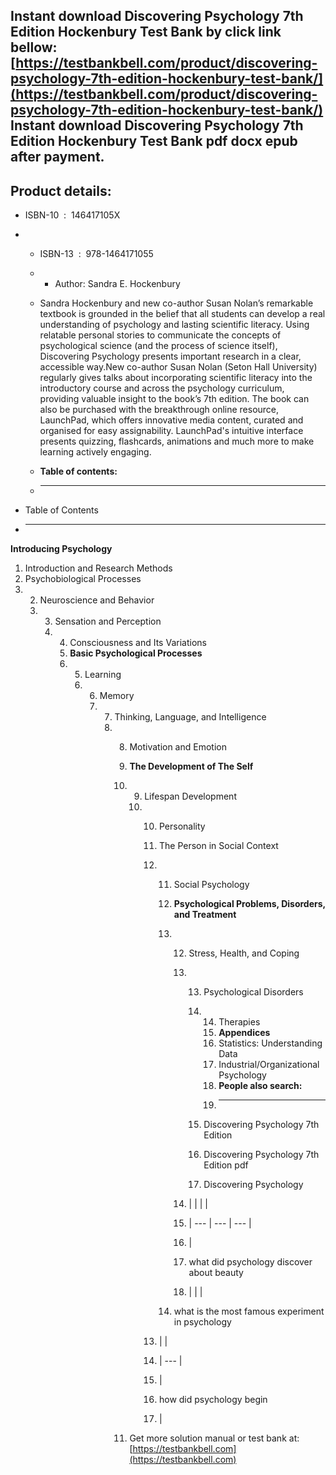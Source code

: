 Instant download **Discovering Psychology 7th Edition Hockenbury Test Bank** by click link bellow:  
[https://testbankbell.com/product/discovering-psychology-7th-edition-hockenbury-test-bank/](https://testbankbell.com/product/discovering-psychology-7th-edition-hockenbury-test-bank/)  
**Instant download Discovering Psychology 7th Edition Hockenbury Test Bank pdf docx epub after payment.**
---------------------------------------------------------------------------------------------------------



**Product details:**
--------------------


* ISBN-10 ‏ : ‎ 146417105X
* * ISBN-13 ‏ : ‎ 978-1464171055
  * * Author: Sandra E. Hockenbury
   
  * Sandra Hockenbury and new co-author Susan Nolan’s remarkable textbook is grounded in the belief that all students can develop a real understanding of psychology and lasting scientific literacy. Using relatable personal stories to communicate the concepts of psychological science (and the process of science itself), Discovering Psychology presents important research in a clear, accessible way.New co-author Susan Nolan (Seton Hall University) regularly gives talks about incorporating scientific literacy into the introductory course and across the psychology curriculum, providing valuable insight to the book’s 7th edition. The book can also be purchased with the breakthrough online resource, LaunchPad, which offers innovative media content, curated and organised for easy assignability. LaunchPad's intuitive interface presents quizzing, flashcards, animations and much more to make learning actively engaging.
  * **Table of contents:**
  * ----------------------
 
* Table of Contents
* -----------------

**Introducing Psychology**
1. Introduction and Research Methods
2. Psychobiological Processes
3. 2. Neuroscience and Behavior
   3. 3. Sensation and Perception
      4. 4. Consciousness and Its Variations
         5. **Basic Psychological Processes**
         6. 5. Learning
            6. 6. Memory
               7. 7. Thinking, Language, and Intelligence
                  8. 8. Motivation and Emotion
                     9. **The Development of The Self**
                     10. 9. Lifespan Development
                         10. 10. Personality
                             11. The Person in Social Context
                             12. 11. Social Psychology
                                 12. **Psychological Problems, Disorders, and Treatment**
                                 13. 12. Stress, Health, and Coping
                                     13. 13. Psychological Disorders
                                         14. 14. Therapies
                                             15. **Appendices**
                                             16. Statistics: Understanding Data
                                             17. Industrial/Organizational Psychology
                                             18. **People also search:**
                                             19. -----------------------
                                            
                                         15. Discovering Psychology 7th Edition
                                        
                                         16. Discovering Psychology 7th Edition pdf
                                        
                                         17. Discovering Psychology
                                        
                                     14. |  |  |  |
                                     15. | --- | --- | --- |
                                     16. |
                                     17. what did psychology discover about beauty
                                     18.  |  |  |
                                    
                                 14. what is the most famous experiment in psychology
                                
                             13. |  |
                             14. | --- |
                             15. |
                             16. how did psychology begin
                             17.  |
                            
                     11.  Get more solution manual or test bank at: [https://testbankbell.com](https://testbankbell.com)
